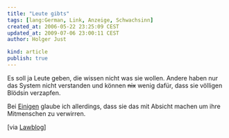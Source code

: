 ```yaml
---
title: "Leute gibts"
tags: [lang:German, Link, Anzeige, Schwachsinn]
created_at: 2006-05-22 23:25:09 CEST
updated_at: 2009-07-06 23:00:11 CEST
author: Holger Just

kind: article
publish: true
---
```


Es soll ja Leute geben, die wissen nicht was sie wollen. Andere haben nur das System nicht verstanden und können <del>nix</del> wenig dafür, dass sie völligen Blödsin verzapfen.

Bei [Einigen](http://www.krambox.de/item/1236) glaube ich allerdings, dass sie das mit Absicht machen um ihre Mitmenschen zu verwirren.

[via [Lawblog](http://www.lawblog.de/index.php/archives/2006/05/22/callboy-allein-im-netz/)]